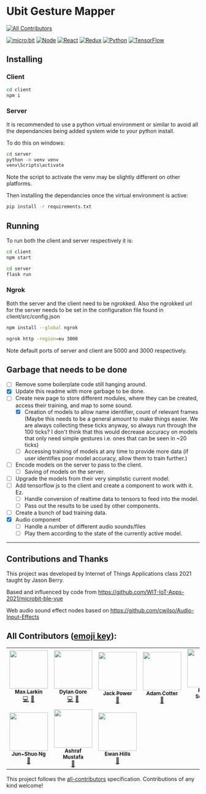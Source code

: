 # Ubit Gesture Mapper

<!-- prettier-ignore-start -->
<!-- markdownlint-disable -->
<!-- ALL-CONTRIBUTORS-BADGE:START - Do not remove or modify this section -->
[![All Contributors](https://img.shields.io/badge/all_contributors-8-orange.svg?style=for-the-badge)](#contributors)
<!-- ALL-CONTRIBUTORS-BADGE:END -->
<!-- markdownlint-restore -->
<!-- prettier-ignore-end -->

[![micro:bit](https://img.shields.io/badge/micro%3Abit-v2-%2300ED00?style=for-the-badge&logo=micro:bit)](https://microbit.org/new-microbit/)
[![Node](https://img.shields.io/badge/Node-v14+-339933?style=for-the-badge&logo=node.js)](https://nodejs.org/)
[![React](https://img.shields.io/badge/React-v17-61DAFB?style=for-the-badge&logo=react)](https://reactjs.org/)
[![Redux](https://img.shields.io/badge/Redux-v7.2-764ABC?style=for-the-badge&logo=redux)](https://redux.js.org/)
[![Python](https://img.shields.io/badge/Python-3-3776AB?style=for-the-badge&logo=python)](https://www.python.org/)
[![TensorFlow](https://img.shields.io/badge/TensorFlow-2-FF6F00?style=for-the-badge&logo=TensorFlow)](https://www.tensorflow.org/)

## Installing

### Client

```bash
cd client
npm i
```

### Server

It is recommended to use a python virtual environment or similar to avoid all the dependancies being added system wide to your python install.

To do this on windows:

```bash
cd server
python -m venv venv
venv\Scripts\activate
```

Note the script to activate the venv may be slightly different on other platforms.

Then installing the dependancies once the virtual environment is active:

```bash
pip install -r requirements.txt
```

## Running

To run both the client and server respectively it is:

```bash
cd client
npm start
```

```bash
cd server
flask run
```

### Ngrok

Both the server and the client need to be ngrokked. Also the ngrokked url for the server needs to be set in the configuration file found in client/src/config.json

```bash
npm install --global ngrok
```

```bash
ngrok http -region=eu 3000
```

Note default ports of server and client are 5000 and 3000 respectively.

## Garbage that needs to be done

- [ ] Remove some boilerplate code still hanging around.
- [x] Update this readme with more garbage to be done.
- [ ] Create new page to store different modules, where they can be created, access their training, and map to some sound.
  - [x] Creation of models to allow name identifier, count of relevant frames (Maybe this needs to be a general amount to make things easier. We are always collecting these ticks anyway, so always run through the 100 ticks? I don't think that this would decrease accuracy on models that only need simple gestures i.e. ones that can be seen in ~20 ticks)
  - [ ] Accessing training of models at any time to provide more data (if user identifies poor model accuracy, allow them to train further.)
- [ ] Encode models on the server to pass to the client.
  - [ ] Saving of models on the server.
- [ ] Upgrade the models from their very simplistic current model.
- [ ] Add tensorflow js to the client and create a component to work with it. Ez.
  - [ ] Handle conversion of realtime data to tensors to feed into the model.
  - [ ] Pass out the results to be used by other components.
- [ ] Create a bunch of bad training data.
- [x] Audio component
  - [ ] Handle a number of different audio sounds/files
  - [ ] Play them according to the state of the currently active model.

---

## Contributions and Thanks

This project was developed by Internet of Things Applications class 2021 taught by Jason Berry.

Based and influenced by code from https://github.com/WIT-IoT-Apps-2021/microbit-ble-vue

Web audio sound effect nodes based on https://github.com/cwilso/Audio-Input-Effects

## All Contributors ([emoji key](https://allcontributors.org/docs/en/emoji-key)):

<!-- ALL-CONTRIBUTORS-LIST:START - Do not remove or modify this section -->
<!-- prettier-ignore-start -->
<!-- markdownlint-disable -->
<table>
  <tr>
    <td align="center"><a href="https://github.com/maxlkin"><img src="https://avatars.githubusercontent.com/u/16273613?v=4?s=100" width="100px;" alt=""/><br /><sub><b>Max Larkin</b></sub></a><br /><a href="https://github.com/WIT-IoT-Apps-2021/ubit-gesture-mapper/commits?author=maxlkin" title="Code">💻</a> <a href="#ideas-maxlkin" title="Ideas, Planning, & Feedback">🤔</a></td>
    <td align="center"><a href="https://github.com/DylanGore"><img src="https://avatars.githubusercontent.com/u/2760449?v=4?s=100" width="100px;" alt=""/><br /><sub><b>Dylan Gore</b></sub></a><br /><a href="https://github.com/WIT-IoT-Apps-2021/ubit-gesture-mapper/commits?author=DylanGore" title="Code">💻</a> <a href="#ideas-DylanGore" title="Ideas, Planning, & Feedback">🤔</a></td>
    <td align="center"><a href="https://github.com/JackP2112"><img src="https://avatars.githubusercontent.com/u/35736615?v=4?s=100" width="100px;" alt=""/><br /><sub><b>Jack Power</b></sub></a><br /><a href="#ideas-JackP2112" title="Ideas, Planning, & Feedback">🤔</a></td>
    <td align="center"><a href="https://github.com/aaccttrr"><img src="https://avatars.githubusercontent.com/u/34109635?v=4?s=100" width="100px;" alt=""/><br /><sub><b>Adam Cotter</b></sub></a><br /><a href="#ideas-aaccttrr" title="Ideas, Planning, & Feedback">🤔</a></td>
    <td align="center"><a href="https://github.com/robert-solomon12"><img src="https://avatars.githubusercontent.com/u/35696882?v=4?s=100" width="100px;" alt=""/><br /><sub><b>Robert Solomon</b></sub></a><br /><a href="#ideas-robert-solomon12" title="Ideas, Planning, & Feedback">🤔</a></td>
  </tr>
  <tr>
    <td align="center"><a href="https://github.com/junshuong"><img src="https://avatars.githubusercontent.com/u/45827759?v=4?s=100" width="100px;" alt=""/><br /><sub><b>Jun-Shuo Ng</b></sub></a><br /><a href="#ideas-junshuong" title="Ideas, Planning, & Feedback">🤔</a></td>
    <td align="center"><a href="https://www.wit.ie/"><img src="https://avatars.githubusercontent.com/u/48127747?v=4?s=100" width="100px;" alt=""/><br /><sub><b>Ashraf Mustafa</b></sub></a><br /><a href="#ideas-ashraf-mustafa" title="Ideas, Planning, & Feedback">🤔</a></td>
    <td align="center"><a href="https://github.com/ewanhills"><img src="https://avatars.githubusercontent.com/u/23585924?v=4?s=100" width="100px;" alt=""/><br /><sub><b>Ewan Hills</b></sub></a><br /><a href="#ideas-ewanhills" title="Ideas, Planning, & Feedback">🤔</a></td>
  </tr>
</table>

<!-- markdownlint-restore -->
<!-- prettier-ignore-end -->

<!-- ALL-CONTRIBUTORS-LIST:END -->

This project follows the [all-contributors](https://github.com/all-contributors/all-contributors) specification. Contributions of any kind welcome!
